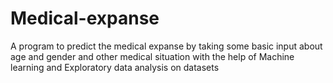 # Medical-expanse
A  program to predict the medical expanse by taking some basic input about age and gender and other medical situation with the help of Machine learning and Exploratory data analysis on datasets
